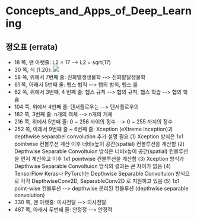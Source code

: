 # Concepts_and_Apps_of_Deep_Learning
## 정오표 (errata)
* 18 쪽, 맨 아랫줄: L2 = 17 --> L2 = sqrt(17) 
* 30 쪽, 식 (1.20): <img src="https://render.githubusercontent.com/render/math?math={\left ( y^{k}-w_{1}^{k}x_{1}^{k} %2B w_{2}^{k}x_{2}^{k} %2B ...w_{n}^{k}x_{n}^{k} \right )}^{2} \rightarrow {\left ( y^{k}- \left ( w_{1}^{k}x_{1}^{k} %2B w_{2}^{k}x_{2}^{k} %2B ...w_{n}^{k}x_{n}^{k} \right ) \right )}^{2}">
* 58 쪽, 위에서 7번째 줄: 진화발생생물학 --> 진화발달생물학
* 61 쪽, 아래서 5번째 줄: 헵스 법칙 --> 헵의 법칙, 헵스 룰
* 62 쪽, 위에서 3번째, 4 번째 줄: 헵스 규칙 --> 헵의 규칙, 헵스 학습 --> 헵의 학습
* 104 쪽, 위에서 4번째 줄: 텐서플로우는 --> 텐서플로우의
* 182 쪽, 3번째 줄: n개의 객체 --> n개의 개체
* 216 쪽, 위에서 5번째 줄: 0 ~ 256 사이의 정수 --> 0 ~ 255 까지의 정수
* 252 쪽, 아래서 9번째 줄 ~ 6번째 줄: Xception (eXtreme Inception)과 depthwise separabel convolution 추가 설명 필요
  (1) Xception 방식은 1x1 pointwise 컨볼루션 계산 이후 너비x높이 공간(spatial) 컨볼루션을 계산함 
  (2) Depthwise Separable Convoltuion 방식은 너비x높이 공간(spatial) 컨볼루션을 먼저 계산하고 이후 1x1 pointwise 컨볼루션을 계산함
  (3) Xception 방식과 Depthwise Separable Convoltuion 방식의 결과는 큰 차이가 없음
  (4) TensorFlow Keras나 PyTorch는 Depthwise Separable Convoltuion 방식으로 각각 DepthwiseConv2D, SeparableConv2D 로 지원하고 있음
  (5) 1x1 point-wise 컨볼루션 --> depthwise 분리된 컨볼루션 (depthwise separable convolution) 
* 330 쪽, 맨 아랫줄: 이사전달 --> 의사전달
* 487 쪽, 아래서 두번째 줄: 안정정 --> 안정적
